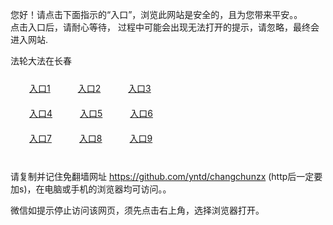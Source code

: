 您好！请点击下面指示的“入口”，浏览此网站是安全的，且为您带来平安。。 <br/>
点击入口后，请耐心等待， 过程中可能会出现无法打开的提示，请忽略，最终会进入网站. </br>

法轮大法在长春<br/>
<div style="padding:10px"><a style="margin:20px" target="_blank" href="https://d8c0lw3o1xyod.cloudfront.net/2Qpsp?otulh" id="ccLink1" rel="nofollow">入口1</a> <a target="_blank" style="margin:20px" href="https://djnygvcfcgddq.cloudfront.net/2Qpsp?iwodfn" id="ccLink2" rel="nofollow">入口2</a> <a style="margin:20px" target="_blank" href="https://d1oo5m0acf2ip2.cloudfront.net/2Qpsp?mjrcefl" id="ccLink3" rel="nofollow">入口3</a></div>

<div style="padding:10px" ><a style="margin:20px" target="_blank" href="https://d8c0lw3o1xyod.cloudfront.net/2Qpsp?otulh" id="ccLink4" rel="nofollow">入口4</a> <a style="margin:20px" href="https://djnygvcfcgddq.cloudfront.net/2Qpsp?iwodfn" target="_blank" id="ccLink5" rel="nofollow">入口5</a> <a style="margin:20px" href="https://d1oo5m0acf2ip2.cloudfront.net/2Qpsp?mjrcefl" target="_blank" id="ccLink6" rel="nofollow">入口6</a></div>

<div style="padding:10px"><a style="margin:20px" target="_blank" href="https://d8c0lw3o1xyod.cloudfront.net/2Qpsp?otulh" id="ccLink7" rel="nofollow">入口7</a> <a style="margin:20px" href="https://djnygvcfcgddq.cloudfront.net/2Qpsp?iwodfn" target="_blank" id="ccLink8" rel="nofollow">入口8</a> <a style="margin:20px" target="_blank" href="https://d1oo5m0acf2ip2.cloudfront.net/2Qpsp?mjrcefl" id="ccLink9" rel="nofollow">入口9</a></div>

<br/>



请复制并记住免翻墙网址 https://github.com/yntd/changchunzx (http后一定要加s)，在电脑或手机的浏览器均可访问。。<br/>

微信如提示停止访问该网页，须先点击右上角，选择浏览器打开。
